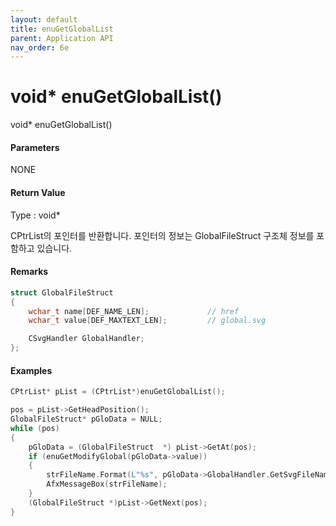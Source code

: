 ```yaml
---
layout: default
title: enuGetGlobalList
parent: Application API
nav_order: 6e
---
```

# void\* enuGetGlobalList\(\)

void\* enuGetGlobalList\(\)

#### Parameters

NONE

#### Return Value

Type : void\*

CPtrList의 포인터를 반환합니다. 포인터의 정보는 GlobalFileStruct 구조체 정보를 포함하고 있습니다.

#### Remarks

```cpp
struct GlobalFileStruct
{
	wchar_t name[DEF_NAME_LEN];				// href
	wchar_t value[DEF_MAXTEXT_LEN];			// global.svg

	CSvgHandler GlobalHandler;
};
```

#### Examples

```cpp
CPtrList* pList = (CPtrList*)enuGetGlobalList();

pos = pList->GetHeadPosition();
GlobalFileStruct* pGloData = NULL;
while (pos)
{
	pGloData = (GlobalFileStruct  *) pList->GetAt(pos);
	if (enuGetModifyGlobal(pGloData->value))
	{
		strFileName.Format(L"%s", pGloData->GlobalHandler.GetSvgFileName());		
		AfxMessageBox(strFileName);
	}
	(GlobalFileStruct *)pList->GetNext(pos);			
}
```



